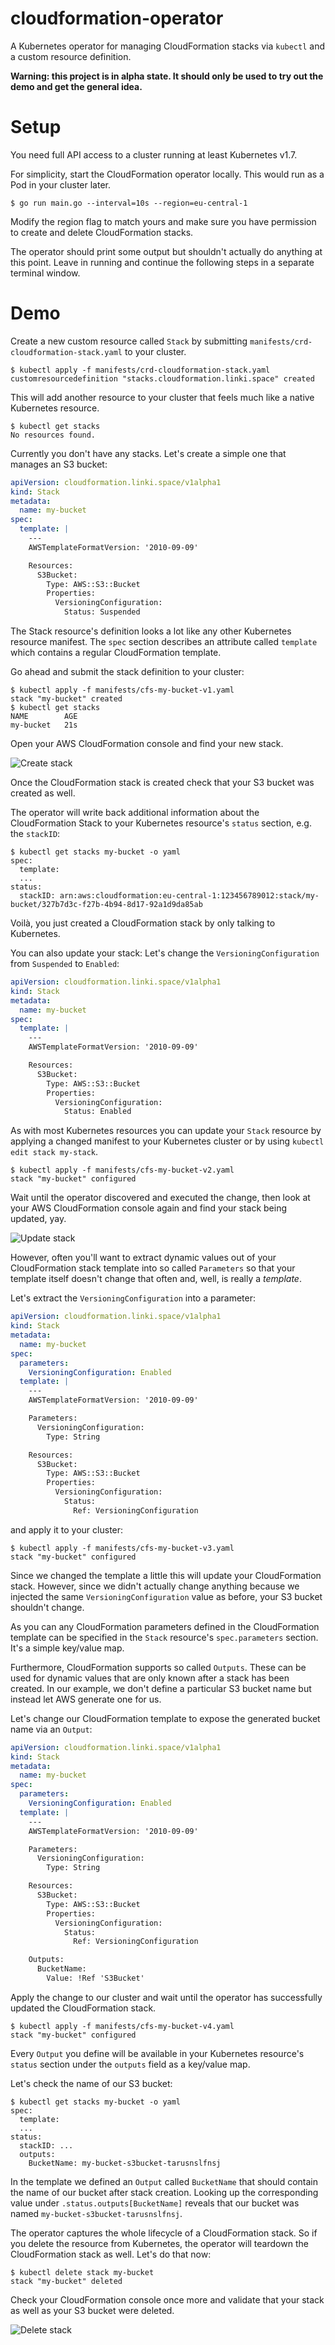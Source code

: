 # cloudformation-operator

A Kubernetes operator for managing CloudFormation stacks via `kubectl` and a custom resource definition.

**Warning: this project is in alpha state. It should only be used to try out the demo and get the general idea.**

# Setup

You need full API access to a cluster running at least Kubernetes v1.7.

For simplicity, start the CloudFormation operator locally. This would run as a Pod in your cluster later.

```console
$ go run main.go --interval=10s --region=eu-central-1
```

Modify the region flag to match yours and make sure you have permission to create and delete CloudFormation stacks.

The operator should print some output but shouldn't actually do anything at this point. Leave in running and continue the following steps in a separate terminal window.

# Demo

Create a new custom resource called `Stack` by submitting `manifests/crd-cloudformation-stack.yaml` to your cluster.

```console
$ kubectl apply -f manifests/crd-cloudformation-stack.yaml
customresourcedefinition "stacks.cloudformation.linki.space" created
```

This will add another resource to your cluster that feels much like a native Kubernetes resource.

```console
$ kubectl get stacks
No resources found.
```

Currently you don't have any stacks. Let's create a simple one that manages an S3 bucket:

```yaml
apiVersion: cloudformation.linki.space/v1alpha1
kind: Stack
metadata:
  name: my-bucket
spec:
  template: |
    ---
    AWSTemplateFormatVersion: '2010-09-09'

    Resources:
      S3Bucket:
        Type: AWS::S3::Bucket
        Properties:
          VersioningConfiguration:
            Status: Suspended
```

The Stack resource's definition looks a lot like any other Kubernetes resource manifest.
The `spec` section describes an attribute called `template` which contains a regular CloudFormation template.

Go ahead and submit the stack definition to your cluster:

```console
$ kubectl apply -f manifests/cfs-my-bucket-v1.yaml
stack "my-bucket" created
$ kubectl get stacks
NAME        AGE
my-bucket   21s
```

Open your AWS CloudFormation console and find your new stack.

![Create stack](docs/img/stack-create.png)

Once the CloudFormation stack is created check that your S3 bucket was created as well.

The operator will write back additional information about the CloudFormation Stack to your Kubernetes resource's `status` section, e.g. the `stackID`:

```console
$ kubectl get stacks my-bucket -o yaml
spec:
  template:
  ...
status:
  stackID: arn:aws:cloudformation:eu-central-1:123456789012:stack/my-bucket/327b7d3c-f27b-4b94-8d17-92a1d9da85ab
```

Voilà, you just created a CloudFormation stack by only talking to Kubernetes.

You can also update your stack: Let's change the `VersioningConfiguration` from `Suspended` to `Enabled`:

```yaml
apiVersion: cloudformation.linki.space/v1alpha1
kind: Stack
metadata:
  name: my-bucket
spec:
  template: |
    ---
    AWSTemplateFormatVersion: '2010-09-09'

    Resources:
      S3Bucket:
        Type: AWS::S3::Bucket
        Properties:
          VersioningConfiguration:
            Status: Enabled
```

As with most Kubernetes resources you can update your `Stack` resource by applying a changed manifest to your Kubernetes cluster or by using `kubectl edit stack my-stack`.

```console
$ kubectl apply -f manifests/cfs-my-bucket-v2.yaml
stack "my-bucket" configured
```

Wait until the operator discovered and executed the change, then look at your AWS CloudFormation console again and find your stack being updated, yay.

![Update stack](docs/img/stack-update.png)

However, often you'll want to extract dynamic values out of your CloudFormation stack template into so called `Parameters` so that your template itself doesn't change that often and, well, is really a *template*.

Let's extract the `VersioningConfiguration` into a parameter:

```yaml
apiVersion: cloudformation.linki.space/v1alpha1
kind: Stack
metadata:
  name: my-bucket
spec:
  parameters:
    VersioningConfiguration: Enabled
  template: |
    ---
    AWSTemplateFormatVersion: '2010-09-09'

    Parameters:
      VersioningConfiguration:
        Type: String

    Resources:
      S3Bucket:
        Type: AWS::S3::Bucket
        Properties:
          VersioningConfiguration:
            Status:
              Ref: VersioningConfiguration
```

and apply it to your cluster:

```console
$ kubectl apply -f manifests/cfs-my-bucket-v3.yaml
stack "my-bucket" configured
```

Since we changed the template a little this will update your CloudFormation stack. However, since we didn't actually change anything because we injected the same `VersioningConfiguration` value as before, your S3 bucket shouldn't change.

As you can any CloudFormation parameters defined in the CloudFormation template can be specified in the `Stack` resource's `spec.parameters` section. It's a simple key/value map.

Furthermore, CloudFormation supports so called `Outputs`. These can be used for dynamic values that are only known after a stack has been created.
In our example, we don't define a particular S3 bucket name but instead let AWS generate one for us.

Let's change our CloudFormation template to expose the generated bucket name via an `Output`:

```yaml
apiVersion: cloudformation.linki.space/v1alpha1
kind: Stack
metadata:
  name: my-bucket
spec:
  parameters:
    VersioningConfiguration: Enabled
  template: |
    ---
    AWSTemplateFormatVersion: '2010-09-09'

    Parameters:
      VersioningConfiguration:
        Type: String

    Resources:
      S3Bucket:
        Type: AWS::S3::Bucket
        Properties:
          VersioningConfiguration:
            Status:
              Ref: VersioningConfiguration

    Outputs:
      BucketName:
        Value: !Ref 'S3Bucket'
```

Apply the change to our cluster and wait until the operator has successfully updated the CloudFormation stack.

```console
$ kubectl apply -f manifests/cfs-my-bucket-v4.yaml
stack "my-bucket" configured
```

Every `Output` you define will be available in your Kubernetes resource's `status` section under the `outputs` field as a key/value map.

Let's check the name of our S3 bucket:

```console
$ kubectl get stacks my-bucket -o yaml
spec:
  template:
  ...
status:
  stackID: ...
  outputs:
    BucketName: my-bucket-s3bucket-tarusnslfnsj
```

In the template we defined an `Output` called `BucketName` that should contain the name of our bucket after stack creation. Looking up the corresponding value under `.status.outputs[BucketName]` reveals that our bucket was named `my-bucket-s3bucket-tarusnslfnsj`.

The operator captures the whole lifecycle of a CloudFormation stack. So if you delete the resource from Kubernetes, the operator will teardown the CloudFormation stack as well. Let's do that now:

```console
$ kubectl delete stack my-bucket
stack "my-bucket" deleted
```

Check your CloudFormation console once more and validate that your stack as well as your S3 bucket were deleted.

![Delete stack](docs/img/stack-delete.png)
